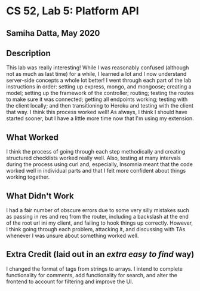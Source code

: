 # CS 52, Lab 5: Platform API
## Samiha Datta, May 2020

## Description
This lab was really interesting! While I was reasonably confused (although not as much as last time) for a while, I learned a lot and I now understand server-side concepts a whole lot better! I went through each part of the lab instructions in order: setting up express, mongo, and mongoose; creating a model; setting up the framework of the controller; routing; testing the routes to make sure it was connected; getting all endpoints working; testing with the client locally; and then transitioning to Heroku and testing with the client that way. I think this process worked well! As always, I think I should have started sooner, but I have a little more time now that I'm using my extension.

## What Worked
I think the process of going through each step methodically and creating structured checklists worked really well. Also, testing at many intervals during the process using curl and, especially, Insomnia meant that the code worked well in individual parts and that I felt more confident about things working together.

## What Didn't Work
I had a fair number of obscure errors due to some very silly mistakes such as passing in res and req from the router, including a backslash at the end of the root url ini my client, and failing to hook things up correctly. However, I think going through each problem, attacking it, and discussing with TAs whenever I was unsure about something worked well.

## Extra Credit (laid out in an *extra easy to find* way)
I changed the format of tags from strings to arrays. I intend to complete functionality for comments, add functionality for search, and alter the frontend to account for filtering and improve the UI.